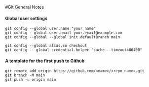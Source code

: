 #Git General Notes

#### Global user settings
```
git config --global user.name "your name"
git config --global user.email your.email@example.com
git config --global --global init.defaultBranch main

git config --global alias.co checkout
git config -- global credential.helper "cache --timeout=86400"
```
#### A template for the first push to Github
```
git remote add origin https://github.com/<name>/<repo_name>.git
git branch -M main
git push -u origin main
```
